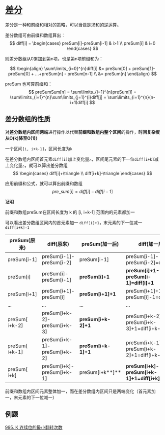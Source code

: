 
# [差分](https://oi-wiki.org/basic/prefix-sum/)

差分是一种和前缀和相对的策略，可以当做是求和的逆运算。

差分数组可由前缀和数组算出：
$$
diff[i] = 
\begin{cases}
preSum[i]-preSum[i-1] & i>1 \\
preSum[i] & i=0
\end{cases}
$$

则差分数组从0累加到第n项，也是第n项前缀和为：

$$
\begin{align}
\sum\limits_{i=0}^{n}diff[i] &= preSum[0] + preSum[1]-preSum[0] + ...+preSum[n] - preSum[n-1] \\
&= preSum[n]
\end{align}
$$

preSum 也可算前缀和：
$$
preSumSum[n] = \sum\limits_{i=1}^{n}preSum[i] = \sum\limits_{i=1}^{n}\sum\limits_{j=1}^{i}diff[j] = \sum\limits_{i=1}^{n}(n-i+1)diff[i]
$$

## 差分数组的性质

对**差分数组内区间两端**进行操作以代替**前缀和数组内整个区间**的操作，**时间复杂度从O(k)降至O(1)）**

一个区间`[i, i+k-1]`，区间长度为`k`

在差分数组内区间首元素`diff[i]`加上变化量`△`，区间尾元素的下一位`diff[i+k]`减上变化量`△`，就可以算出差分数组
$$
\begin{cases} diff[i]+\triangle \\ 
diff[i+k]-\triangle 
\end{cases}
$$

应用前缀和公式，就可以算出前缀和数组
$$
pre\_sum[i] = diff[i]-diff[i-1]
$$

**证明**

前缀和数组preSum在区间长度为 k 的 [i, i+k-1] 范围内的元素都加一

可以看出差分数组区间内的首元素加一 `diff[i]+1`，末元素的下一位减一 `diff[i+k]-1`

| preSum(原来)   | diff(原来)                  | preSum(加一后)      | diff(加一后)                                |
| -------------- | --------------------------- | ------------------- | ------------------------------------------- |
| preSum[i-1]    | preSum[i-1]-preSum[i-2]     | preSum[i-1]         | preSum[i-1]-preSum[i-2]=diff[i-1]           |
| preSum[i]      | preSum[i]-preSum[i-1]       | **preSum[i]+1**     | **preSum[i]+1-preSum[i-1]=diff[i]+1**       |
| preSum[i+1]    | preSum[i+1]-preSum[i]       | **preSum[i+1]+1**   | preSum[i+1]+1-preSum[i]-1=diff[i+1]         |
| ...            | ...                         | ...                 | ...                                         |
| preSum[ i+k-2] | preSum[i+k-2]-preSum[i+k-3] | **preSum[i+k-2]+1** | preSum[i+k-2]+1-preSum[i+k-3]+1=diff[i+k-2] |
| preSum[ i+k-1] | preSum[i+k-1]-preSum[i+k-2] | **preSum[i+k-1]+1** | preSum[i+k-1]+1-preSum[i+k-2]+1=diff[i+k-1] |
| preSum[ i+k]   | preSum[i+k]-preSum[i+k-1]   | preSum[i+k**]**     | **preSum[i+k]-preSum[i+k-1]+1=diff[i+k]-1** |

前缀和数组内区间元素整体加一，而在差分数组内区间只是两端变化（首元素加一，末元素的下一位减一）

## 例题

[995. K 连续位的最小翻转次数](https://leetcode-cn.com/problems/minimum-number-of-k-consecutive-bit-flips/)
